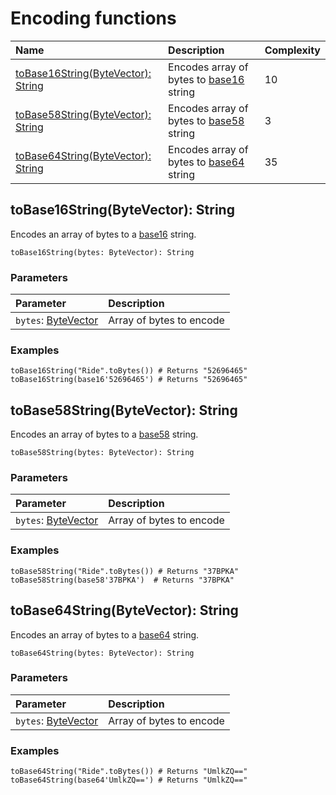 # Encoding functions

| Name | Description | Complexity |
| :--- | :--- | :--- |
| [toBase16String(ByteVector): String](#to-base-16-string)  | Encodes array of bytes to [base16](https://en.wikipedia.org/wiki/Hexadecimal) string | 10 |
| [toBase58String(ByteVector): String](#to-base-58-string) | Encodes array of bytes to [base58](https://en.bitcoin.it/wiki/Base58Check_encoding) string | 3 |
| [toBase64String(ByteVector): String](#to-base-64-string) | Encodes array of bytes to [base64](https://en.wikipedia.org/wiki/Base64) string | 35  |

## toBase16String(ByteVector): String<a id="to-base-16-string"></a>

Encodes an array of bytes to a [base16](https://en.wikipedia.org/wiki/Hexadecimal) string.

```
toBase16String(bytes: ByteVector): String
```

### Parameters

| Parameter | Description |
| :--- | :--- |
| `bytes`: [ByteVector](/en/ride/data-types/byte-vector) | Array of bytes to encode |

### Examples

```ride
toBase16String("Ride".toBytes()) # Returns "52696465"
toBase16String(base16'52696465') # Returns "52696465"
```

## toBase58String(ByteVector): String<a id="to-base-58-string"></a>

Encodes an array of bytes to a [base58](https://en.bitcoin.it/wiki/Base58Check_encoding) string.

```
toBase58String(bytes: ByteVector): String
```

### Parameters

| Parameter | Description |
| :--- | :--- |
| `bytes`: [ByteVector](/en/ride/data-types/byte-vector) | Array of bytes to encode |

### Examples

```ride
toBase58String("Ride".toBytes()) # Returns "37BPKA"
toBase58String(base58'37BPKA')  # Returns "37BPKA"
```

## toBase64String(ByteVector): String<a id="to-base-64-string"></a>

Encodes an array of bytes to a [base64](https://en.wikipedia.org/wiki/Base64) string.

```
toBase64String(bytes: ByteVector): String
```

### Parameters

| Parameter | Description |
| :--- | :--- |
| `bytes`: [ByteVector](/en/ride/data-types/byte-vector) | Array of bytes to encode |

### Examples

```ride
toBase64String("Ride".toBytes()) # Returns "UmlkZQ=="
toBase64String(base64'UmlkZQ==') # Returns "UmlkZQ=="
```
